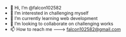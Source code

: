 - 👋 Hi, I’m @falcon102582
- 👀 I’m interested in challenging myself
- 🌱 I’m currently learning web development
- 💞️ I’m looking to collaborate on challenging works
- 📫 How to reach me ---> falcon102582@gmail.com
